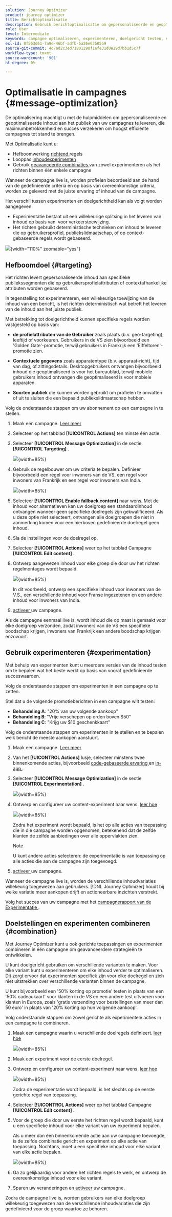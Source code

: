 ```yaml
---
solution: Journey Optimizer
product: journey optimizer
title: Berichtoptimalisatie
description: Gebruik berichtoptimalisatie om gepersonaliseerde en geoptimaliseerde marketingcampagnes te maken.
role: User
level: Intermediate
keywords: campagne optimaliseren, experimenteren, doelgericht testen, A/B testen
exl-id: 0f563d61-7a9e-46bf-adfb-5a26e63505b9
source-git-commit: 4d7ad2c3ed71801298f1afe31d0e29d7bb1d5c7f
workflow-type: tm+mt
source-wordcount: '901'
ht-degree: 0%

---
```


# Optimalisatie in campagnes {#message-optimization}

De optimalisering machtigt u met de hulpmiddelen om gepersonaliseerde en geoptimaliseerde inhoud aan het publiek van uw campagnes te leveren, <!--based on marketer-defined advanced decision configurations. This ensures that the right message reaches the right audience at the right time in order to maximize the effectiveness of your campaigns. (Removed for now as Decisioning is not yet supported)--> die maximumbetrokkenheid en succes verzekeren om hoogst <!--customized and --> efficiënte campagnes tot stand te brengen.

Met Optimalisatie kunt u:

* Hefboomwerking [ richtend ](#targeting) regels
* Looppas [ inhoudexperimenten ](#experimentation)
* Gebruik [ geavanceerde combinaties ](#combination) van zowel experimenteren als het richten binnen één enkele campagne

Wanneer de campagne live is, worden profielen beoordeeld aan de hand van de gedefinieerde criteria en op basis van overeenkomstige criteria, worden ze geleverd met de juiste ervaring of inhoud van de campagne.

Het verschil tussen experimenten en doelgerichtheid kan als volgt worden aangegeven:

* Experimentatie bestaat uit een willekeurige splitsing in het leveren van inhoud op basis van &#x200B; voor verkeerstoewijzing.
* Het richten gebruikt deterministische technieken om inhoud te leveren die op gebruikersprofiel, publiekslidmaatschap, of op context-gebaseerde regels wordt gebaseerd.

![](assets/msg-optimization-experiment-vs-targeting.png){width="110%" zoomable="yes"}

## Hefboomdoel {#targeting}

Het richten levert gepersonaliseerde inhoud aan specifieke publiekssegmenten die op gebruikersprofielattributen of contextafhankelijke attributen worden gebaseerd.

In tegenstelling tot experimenteren, een willekeurige toewijzing van de inhoud van een bericht, is het richten deterministisch wat betreft het leveren van de inhoud aan het juiste publiek.

Met betrekking tot doelgerichtheid kunnen specifieke regels worden vastgesteld op basis van:

* **de profielattributen van de Gebruiker** zoals plaats (b.v. geo-targeting), leeftijd of voorkeuren. Gebruikers in de VS zien bijvoorbeeld een &#39;Golden Gate&#39;-promotie, terwijl gebruikers in Frankrijk een &#39;Eiffeltoren&#39;-promotie zien.

* **Contextuele gegevens** zoals apparatentype (b.v. apparaat-richt), tijd van dag, of zittingsdetails. Desktopgebruikers ontvangen bijvoorbeeld inhoud die geoptimaliseerd is voor het bureaublad, terwijl mobiele gebruikers inhoud ontvangen die geoptimaliseerd is voor mobiele apparaten.

* **Soorten publiek** die kunnen worden gebruikt om profielen te omvatten of uit te sluiten die een bepaald publiekslidmaatschap hebben.

Volg de onderstaande stappen om uw abonnement op een campagne in te stellen.

1. Maak een campagne. [ Leer meer ](../campaigns/create-campaign.md) <!--Add link to API triggered?-->

1. Selecteer op het tabblad **[!UICONTROL Actions]** ten minste één actie.

1. Selecteer **[!UICONTROL Message Optimization]** in de sectie **[!UICONTROL Targeting]** .

   ![](assets/msg-optimization-select-targeting.png){width=85%}

1. Gebruik de regelbouwer om uw criteria te bepalen. Definieer bijvoorbeeld een regel voor inwoners van de VS, een regel voor inwoners van Frankrijk en een regel voor inwoners van India.

   ![](assets/msg-optimization-create-targeting.png){width=85%}

1. Selecteer **[!UICONTROL Enable fallback content]** naar wens. Met de inhoud voor alternatieven kan uw doelgroep een standaardinhoud ontvangen wanneer geen specifieke doelregels zijn gekwalificeerd. Als u deze optie niet selecteert, ontvangen alle doelgroepen die niet in aanmerking komen voor een hierboven gedefinieerde doelregel geen inhoud.

1. Sla de instellingen voor de doelregel op.

1. Selecteer **[!UICONTROL Actions]** weer op het tabblad Campagne **[!UICONTROL Edit content]** .

1. Ontwerp aangewezen inhoud voor elke groep die door uw het richten regelmontages wordt bepaald.

   ![](assets/msg-optimization-targeting-design.png){width=85%}

   In dit voorbeeld, ontwerp een specifieke inhoud voor inwoners van de V.S., een verschillende inhoud voor Franse ingezetenen en een andere inhoud voor inwoners van India.

1. [ activeer ](review-activate-campaign.md) uw campagne.

Als de campagne eenmaal live is, wordt inhoud die op maat is gemaakt voor elke doelgroep verzonden, zodat inwoners van de VS een specifieke boodschap krijgen, inwoners van Frankrijk een andere boodschap krijgen enzovoort.

<!--Default content:

* If no targeting rules match, default content can be delivered.

* If default content is not enabled, passthrough behavior ensures lower-priority campaigns are evaluated.-->

## Gebruik experimenteren {#experimentation}

Met behulp van experimenten kunt u meerdere versies van de inhoud testen om te bepalen wat het beste werkt op basis van vooraf gedefinieerde succeswaarden.

Volg de onderstaande stappen om experimenten in een campagne op te zetten.

Stel dat u de volgende promotieberichten in een campagne wilt testen:

* **Behandeling A**: &quot;20% van uw volgende aankoop&quot;
* **Behandeling B**: &quot;Vrije verschepen op orden boven $50&quot;
* **Behandeling C**: &quot;Krijg uw $10 geschenkkaart&quot;

Volg de onderstaande stappen om experimenten in te stellen en te bepalen welk bericht de meeste aankopen aanstuurt.

1. Maak een campagne. [ Leer meer ](../campaigns/create-campaign.md) <!--Add link to API triggered?-->

1. Van het **[!UICONTROL Actions]** lusje, selecteer minstens twee binnenkomende acties, bijvoorbeeld [ code-gebaseerde ervaring ](../code-based/get-started-code-based.md) en [ in-app ](../../rp_landing_pages/in-app-landing-page.md).

1. Selecteer **[!UICONTROL Message Optimization]** in de sectie **[!UICONTROL Experimentation]** .

   ![](assets/msg-optimization-select-experiment.png){width=85%}

1. Ontwerp en configureer uw content-experiment naar wens. [ leer hoe ](../content-management/content-experiment.md)

   ![](assets/msg-optimization-create-experiment.png){width=85%}

   Zodra het experiment wordt bepaald, is het op alle acties van toepassing die in die campagne worden opgenomen, betekenend dat de zelfde klanten de zelfde aanbiedingen over alle oppervlakten zien.

   >[!NOTE]
   >
   >U kunt andere acties selecteren: de experimentatie is van toepassing op alle acties die aan de campagne zijn toegevoegd.

1. [ activeer ](review-activate-campaign.md) uw campagne.

Wanneer de campagne live is, worden de verschillende inhoudvariaties willekeurig toegewezen aan gebruikers. [!DNL Journey Optimizer] houdt bij welke variatie meer aankopen drijft en actioneerbare inzichten verstrekt.

Volg het succes van uw campagne met het [ campagnerapport van de Experimentatie ](../reports/campaign-global-report-cja-experimentation.md).

## Doelstellingen en experimenten combineren {#combination}

Met Journey Optimizer kunt u ook gerichte toepassingen en experimenten combineren in één campagne om geavanceerdere strategieën te ontwikkelen.

U kunt doelgericht gebruiken om verschillende varianten te maken. Voor elke variant kunt u experimenteren om elke inhoud verder te optimaliseren. Dit zorgt ervoor dat experimenten specifiek zijn voor elke doelregel en zich niet uitstrekken over verschillende varianten binnen de campagne.

U kunt bijvoorbeeld een &#39;50% korting op promotie&#39; testen in plaats van een &#39;50% cadeaukaart&#39; voor klanten in de VS en een andere test uitvoeren voor klanten in Europa, zoals &#39;gratis verzending voor bestellingen van meer dan 50 euro&#39; in plaats van &#39;20% korting op hun volgende aankoop&#39;.

Volg onderstaande stappen om zowel gerichte als experimentele acties in een campagne te combineren.

1. Maak een campagne waarin u verschillende doelregels definieert. [ leer hoe ](#targeting)

   ![](assets/msg-optimization-create-targeting.png){width=85%}

1. Maak een experiment voor de eerste doelregel.

1. Ontwerp en configureer uw content-experiment naar wens. [ leer hoe ](../content-management/content-experiment.md)

   ![](assets/msg-optimization-targeting-with-experiment.png){width=85%}

   Zodra de experimentatie wordt bepaald, is het slechts op de eerste gerichte regel van toepassing.

1. Selecteer **[!UICONTROL Actions]** weer op het tabblad Campagne **[!UICONTROL Edit content]** .

1. Voor de groep die door uw eerste het richten regel wordt bepaald, kunt u een specifieke inhoud voor elke variant van uw experiment bepalen.

   Als u meer dan één binnenkomende actie aan uw campagne toevoegde, is de zelfde combinatie gericht en experiment op elke actie van toepassing. Nochtans, moet u een specifieke inhoud voor elke variant van elke actie bepalen.

   ![](assets/msg-optimization-targeting-experiment-design.png){width=85%}

1. Ga zo gelijkaardig voor andere het richten regels te werk, en ontwerp de overeenkomstige inhoud voor elke variant.

1. Sparen uw veranderingen en [ activeer ](review-activate-campaign.md) uw campagne.

Zodra de campagne live is, worden gebruikers van elke doelgroep willekeurig toegewezen aan de verschillende inhoudvariaties die zijn gedefinieerd voor de groep waartoe ze behoren.

<!--
## Reporting on Message optimization

E.g. explaining how a marketer can look at the report to determine which treatment (e.g. which message content) is performing the best for the targeting audience
-->
